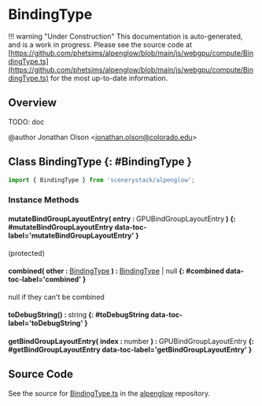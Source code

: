 # BindingType

!!! warning "Under Construction"
    This documentation is auto-generated, and is a work in progress. Please see the source code at
    [https://github.com/phetsims/alpenglow/blob/main/js/webgpu/compute/BindingType.ts](https://github.com/phetsims/alpenglow/blob/main/js/webgpu/compute/BindingType.ts) for the most up-to-date information.

## Overview

TODO: doc

@author Jonathan Olson &lt;jonathan.olson@colorado.edu&gt;

## Class BindingType {: #BindingType }


```js
import { BindingType } from 'scenerystack/alpenglow';
```
### Instance Methods

#### mutateBindGroupLayoutEntry( entry : <span style="font-weight: 400;">GPUBindGroupLayoutEntry</span> ) {: #mutateBindGroupLayoutEntry data-toc-label='mutateBindGroupLayoutEntry' }

(protected)

#### combined( other : <span style="font-weight: 400;">[BindingType](../alpenglow/BindingType.md)</span> ) : <span style="font-weight: 400;">[BindingType](../alpenglow/BindingType.md) | <span style="color: hsla(calc(var(--md-hue) + 180deg),80%,40%,1);">null</span></span> {: #combined data-toc-label='combined' }

null if they can't be combined

#### toDebugString() : <span style="font-weight: 400;"><span style="color: hsla(calc(var(--md-hue) + 180deg),80%,40%,1);">string</span></span> {: #toDebugString data-toc-label='toDebugString' }

#### getBindGroupLayoutEntry( index : <span style="font-weight: 400;"><span style="color: hsla(calc(var(--md-hue) + 180deg),80%,40%,1);">number</span></span> ) : <span style="font-weight: 400;">GPUBindGroupLayoutEntry</span> {: #getBindGroupLayoutEntry data-toc-label='getBindGroupLayoutEntry' }



## Source Code

See the source for [BindingType.ts](https://github.com/phetsims/alpenglow/blob/main/js/webgpu/compute/BindingType.ts) in the [alpenglow](https://github.com/phetsims/alpenglow) repository.
